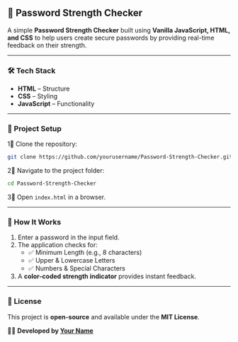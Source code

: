 ## 🔐 Password Strength Checker

A simple **Password Strength Checker** built using **Vanilla JavaScript, HTML, and CSS** to help users create secure passwords by providing real-time feedback on their strength.

---

### 🛠️ Tech Stack

- **HTML** – Structure
- **CSS** – Styling
- **JavaScript** – Functionality

---

### 📂 Project Setup

1⃣ Clone the repository:

```sh
git clone https://github.com/yourusername/Password-Strength-Checker.git
```

2⃣ Navigate to the project folder:

```sh
cd Password-Strength-Checker
```

3⃣ Open `index.html` in a browser.

---

### 🎯 How It Works

1. Enter a password in the input field.
2. The application checks for:
   - ✅ Minimum Length (e.g., 8 characters)
   - ✅ Upper & Lowercase Letters
   - ✅ Numbers & Special Characters
3. A **color-coded strength indicator** provides instant feedback.

---

### 📝 License

This project is **open-source** and available under the **MIT License**.

👨‍💻 **Developed by [Your Name](https://github.com/yourusername/)**

